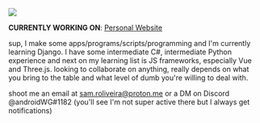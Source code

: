 ![](https://komarev.com/ghpvc/?username=androidwg&label=you%27re%20visitor%20%23&color=red)

**CURRENTLY WORKING ON**: [Personal Website](https://github.com/androidWG/personal-website)

sup, I make some apps/programs/scripts/programming and I'm currently learning Django. I have some intermediate C#, intermediate Python experience and next on my learning list is JS frameworks, especially Vue and Three.js. looking to collaborate on anything, really depends on what you bring to the table and what level of dumb you're willing to deal with.

shoot me an email at sam.roliveira@proton.me or a DM on Discord @androidWG#1182 (you'll see I'm not super active there but I always get notifications)
